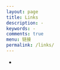 ```yaml
---
layout: page
title: Links
description: -
keywords: -
comments: true
menu: 链接
permalink: /links/
---
```


-